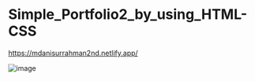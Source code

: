 # Simple_Portfolio2_by_using_HTML-CSS


https://mdanisurrahman2nd.netlify.app/


![image](https://user-images.githubusercontent.com/123252451/224499201-cbd482ea-f033-4dcb-adc8-e5f6e953d1b7.png)
